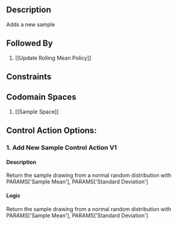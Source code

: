 ## Description

Adds a new sample
## Followed By
1. [[Update Rolling Mean Policy]]

## Constraints
## Codomain Spaces
1. [[Sample Space]]

## Control Action Options:
### 1. Add New Sample Control Action V1
#### Description
Return the sample drawing from a normal random distribution with PARAMS['Sample Mean'], PARAMS['Standard Deviation']
#### Logic
Return the sample drawing from a normal random distribution with PARAMS['Sample Mean'], PARAMS['Standard Deviation']

